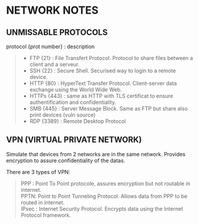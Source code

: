 # NETWORK NOTES 

## UNMISSABLE PROTOCOLS
protocol {prot number} : description
> - FTP {21} : File Transfert Protocol. Protocol to share files between a client and a serveur.  
> - SSH {22} : Secure Shell. Securised way to login to a remote device.
> - HTTP {80} : HyperText Transfer Protocol. Client-server data exchange using the World Wide Web.
> - HTTPs {443} : same as HTTP with TLS certificat to ensure authentification  and confidentiality.
> - SMB {445} : Server Message Block. Same as FTP but share also print devices (vuln source)
> - RDP {3389} : Remote Desktop Protocol

## VPN (VIRTUAL PRIVATE NETWORK)
Simulate that devices from 2 networks are in the same network. Provides encryption to assure confidentiality of the datas.

There are 3 types of VPN:
> PPP : Point To Point protocole, assures encryption but not routable in internet.  
> PPTN: Point to Point Tunneling Protocol. Allows data from PPP to be routed in internet.  
> IPsec : Internet Security Protocol. Encrypts data using the Internet Protocol framework.